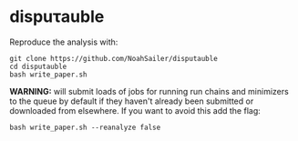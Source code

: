 # dispuτauble

Reproduce the analysis with:
```
git clone https://github.com/NoahSailer/disputauble
cd disputauble
bash write_paper.sh
```
**WARNING:** will submit loads of jobs for running run chains and minimizers to the queue by default if they haven't already been submitted or downloaded from elsewhere. If you want to avoid this add the flag:
```
bash write_paper.sh --reanalyze false
```